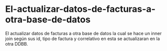 # El-actualizar-datos-de-facturas-a-otra-base-de-datos
El actualizar datos de facturas a otra base de datos la cual se hace un inner join según sus id, tipo de factura y correlativo en esta se actualizaran en la otra DDBB.
